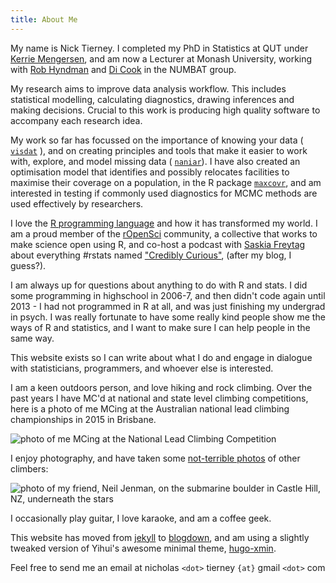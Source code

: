 ```yaml
---
title: About Me
---
```


My name is Nick Tierney. I completed my PhD in Statistics at QUT under [Kerrie Mengersen](https://en.wikipedia.org/wiki/Kerrie_Mengersen), and am now a Lecturer at Monash University, working with [Rob Hyndman](https://robjhyndman.com/) and [Di Cook](http://dicook.org/) in the NUMBAT group. 

My research aims to improve data analysis workflow. This includes statistical modelling, calculating diagnostics, drawing inferences and making decisions. Crucial to this work is producing high quality software to accompany each research idea. 

My work so far has focussed on the importance of knowing your data ( [`visdat`](https://github.com/njtierney/visdat) ), and on creating principles and tools that make it easier to work with, explore, and model missing data  ( [`naniar`](https://github.com/njtierney/naniar)). I have also created an optimisation model that identifies and possibly relocates facilities to maximise their coverage on a population, in the R package [`maxcovr`](https://github.com/njtierney/maxcovr), and am interested in testing if commonly used diagnostics for MCMC methods are used effectively by researchers.

I love the [R programming language](https://www.r-project.org/) and how it has transformed my world. I am a proud member of the [rOpenSci](https://ropensci.org/) community, a collective that works to make science open using R, and co-host a podcast with [Saskia Freytag](https://twitter.com/trashystats) about everything #rstats named  ["Credibly Curious"](https://soundcloud.com/crediblycurious), (after my blog, I guess?).

I am always up for questions about anything to do with R and stats. I did some programming in highschool in 2006-7, and then didn't code again until 2013 - 
I had not programmed in R at all, and was just finishing my undergrad in psych. I was really fortunate to have some really kind people show me the ways of R and statistics, and I want to make sure I can help people in the same way.

This website exists so I can write about what I do and engage in dialogue with statisticians, programmers, and whoever else is interested. 

I am a keen outdoors person, and love hiking and rock climbing. Over the past years I have MC'd at national and state level climbing competitions, here is a photo of me MCing at the Australian national lead climbing championships in 2015 in Brisbane.

![photo of me MCing at the National Lead Climbing Competition](https://njtierney.updog.co/img/njt-headshot-climb.png)

I enjoy photography, and have taken some [not-terrible photos](https://www.flickr.com/photos/134851297@N04) of other climbers:

![photo of my friend, Neil Jenman, on the submarine boulder in Castle Hill, NZ, underneath the stars](https://njtierney.updog.co/img/bio-pic-3.png)

I occasionally play guitar, I love karaoke, and am a coffee geek.

This website has moved from [jekyll](http://jekyllrb.com/) to [blogdown](https://github.com/rstudio/blogdown), and am using a slightly tweaked version of Yihui's awesome minimal theme, [hugo-xmin](https://github.com/yihui/hugo-xmin).

Feel free to send me an email at nicholas `<dot>` tierney `{at}` gmail `<dot>` com
